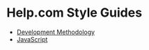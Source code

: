 # Help.com Style Guides

- [Development Methodology](development-methodology)
- [JavaScript](javascript)
